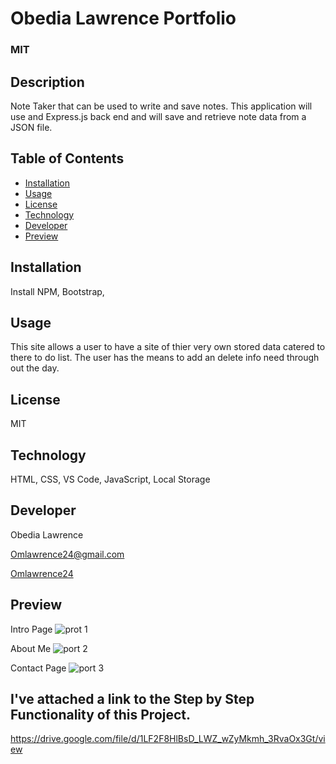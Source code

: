 # Obedia Lawrence Portfolio

  ### MIT
  
  ## Description
  Note Taker that can be used to write and save notes. This application will
  use and Express.js back end and will save and retrieve note data from a JSON file.
  
  ## Table of Contents
 * [Installation](#installation)
 * [Usage](#usage)
 * [License](#license)
 * [Technology](#technology)
 * [Developer](#Developer)
 * [Preview](#Preview)
 
  ## Installation
  Install NPM, Bootstrap, 
 

  ## Usage
  This site allows a user to have a site of thier very own 
   stored data catered to there to do list. The user has the means to add an delete info need
    through out the day.

  ## License
  MIT

  ## Technology
  HTML, CSS, VS Code, JavaScript, Local Storage

  ## Developer
  Obedia Lawrence
  
  Omlawrence24@gmail.com
  
  [Omlawrence24](https://github.com/Omlawrence24) 
 
 ## Preview 
 
 Intro Page
 ![prot 1](https://user-images.githubusercontent.com/73300219/114570030-7aaf9000-9c43-11eb-8cdf-9481bb408999.PNG)
 
 About Me
 ![port 2](https://user-images.githubusercontent.com/73300219/114570835-278a0d00-9c44-11eb-85c9-866039a166ca.PNG)

 Contact Page
 ![port 3](https://user-images.githubusercontent.com/73300219/114570931-3e306400-9c44-11eb-8a65-e9eabdb854ba.PNG)



  ## I've attached a link to the Step by Step Functionality of this Project.
  https://drive.google.com/file/d/1LF2F8HlBsD_LWZ_wZyMkmh_3RvaOx3Gt/view

